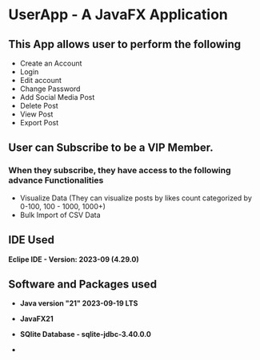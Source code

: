 # UserApp - A JavaFX Application

## This App allows user to perform the following

- Create an Account
- Login
- Edit account
- Change Password
- Add Social Media Post
- Delete Post
- View Post
- Export Post

## User can Subscribe to be a VIP Member.
### When they subscribe, they have access to the following advance Functionalities
- Visualize Data (They can visualize posts by likes count categorized by 0-100, 100 - 1000, 1000+)
- Bulk Import of CSV Data


## IDE Used
**Eclipe IDE - Version: 2023-09 (4.29.0)**

## Software and Packages used
- **Java version "21" 2023-09-19 LTS**
- **JavaFX21**
- **SQlite Database - sqlite-jdbc-3.40.0.0**

- 
